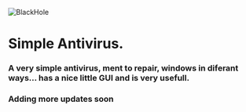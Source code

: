 ![BlackHole](https://user-images.githubusercontent.com/83523587/236891635-5a7d1b99-0305-401a-9a7e-a10a0756784d.png)
# Simple Antivirus.

### A very simple antivirus, ment to repair, windows in diferant ways... has a nice little GUI and is very usefull.
### Adding more updates soon
